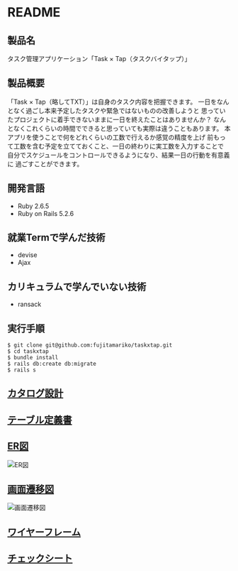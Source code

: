 # README

## 製品名
タスク管理アプリケーション「Task × Tap（タスクバイタップ）」

## 製品概要
「Task × Tap（略してTXT）」は自身のタスク内容を把握できます。
一日をなんとなく過ごし本来予定したタスクや緊急ではないものの改善しようと
思っていたプロジェクトに着手できないままに一日を終えたことはありませんか？
なんとなくこれくらいの時間でできると思っていても実際は違うこともあります。
本アプリを使うことで何をどれくらいの工数で行えるか感覚の精度を上げ
前もって工数を含む予定を立てておくこと、一日の終わりに実工数を入力することで
自分でスケジュールをコントロールできるようになり、結果一日の行動を有意義に
過ごすことができます。

## 開発言語
- Ruby 2.6.5
- Ruby on Rails 5.2.6

## 就業Termで学んだ技術
- devise
- Ajax

## カリキュラムで学んでいない技術
- ransack

## 実行手順
```
$ git clone git@github.com:fujitamariko/taskxtap.git
$ cd taskxtap
$ bundle install
$ rails db:create db:migrate
$ rails s
```

## [カタログ設計](https://docs.google.com/spreadsheets/d/12X0P01oUtnKK95PbitPOXDqBFLqkQnVmdUMbK9PXZZQ/edit?usp=sharing)

## [テーブル定義書](https://docs.google.com/spreadsheets/d/12vlXBfIvhuU_8V--iqikjBjif0uSV-u-geRvKNhORDA/edit?usp=sharing)

## [ER図](https://drive.google.com/file/d/1TGcJgC1_pXULssT1MdLPnq3gW9Pifkv0/view?usp=sharing)
![ER図](https://user-images.githubusercontent.com/86047519/137270448-f0bb383c-2fcd-4db9-a5dc-cb6ab8824647.png)

## [画面遷移図](https://drive.google.com/file/d/1u08J_QZUoZMMiaXEcWcAvdSkOKgFePB7/view?usp=sharing)
![画面遷移図](https://user-images.githubusercontent.com/86047519/135753866-21c7f51c-bfa2-4d43-8baa-0056a39b5716.png)

## [ワイヤーフレーム](https://drive.google.com/file/d/1Rp8HzaNKJw9ulvwXYprJ-OkHi9UNp6z7/view?usp=sharing)

## [チェックシート](https://docs.google.com/spreadsheets/d/10eXXwHCWdnWKj7X61ogy6BLGH-UMekSMCoHY6J0hc9E/edit?usp=sharing)